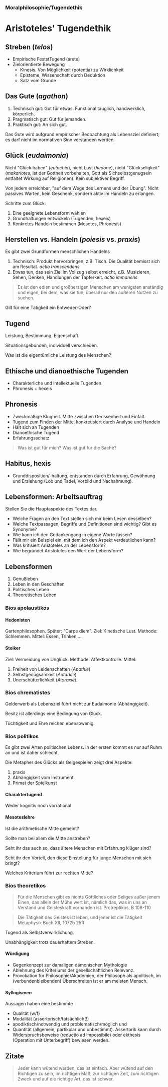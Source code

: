 ### Moralphilosophie/Tugendethik
# Aristoteles' Tugendethik



## Streben (*telos*)

* Empirische FeststTugend (arete)
* Zielorientierte Bewegung
  + Kinesis. Von Möglichkeit (potentia) zu Wirklichkeit
  + Episteme, Wissenschaft durch Deduktion
  + Satz vom Grunde


## Das Gute (*agathon*)

1. Technisch gut: Gut für etwas. Funktional tauglich, handwerklich, körperlich.
2. Pragmatisch gut: Gut für jemanden.
3. Praktisch gut: An sich gut.

Das Gute wird aufgrund empirischer Beobachtung als Lebensziel definiert; es darf nicht im normativen Sinn verstanden werden.


## Glück (*eudaimonia*)

Nicht "Glück haben" (*eutachia*), nicht Lust (*hedone*), nicht "Glückseligkeit" (*makariotes*, ist der Gottheit vorbehalten, Gott als Sichselbstgenugsein entfaltet Wirkung auf Religionen). Kein subjektiver Begriff.

Von jedem erreichbar, "auf dem Wege des Lernens und der Übung". Nicht passives Warten, kein Geschenk, sondern aktiv im Handeln zu erlangen.

Schritte zum Glück:
1. Eine geeignete Lebensform wählen
2. Grundhaltungen entwickeln (Tugenden, hexeis)
3. Konkretes Handeln bestimmen (Mesotes, Phronesis)


## Herstellen vs. Handeln (*poiesis* vs. *praxis*)
Es gibt zwei Grundformen menschlichen Handelns

1. Technisch: Produkt hervorbringen, z.B. Tisch. Die Qualität bemisst sich am Resultat. *actio transcendens*
2. Etwas tun, das sein Ziel im Vollzug selbst erreicht, z.B. Musizieren, Sehen, Denken, Handlungen der Tapferkeit. *actio immanens*

> Es ist den edlen und großherzigen Menschen am wenigsten anständig und eigen, bei dem, was sie tun, überall nur den äußeren Nutzen zu suchen.

Gilt für eine Tätigkeit ein Entweder-Oder? <!-- .element: class="frage" Die Antwort ist Nein -->


## Tugend

Leistung, Bestimmung, Eigenschaft.

Situationsgebunden, individuell verschieden.

Was ist die eigentümliche Leistung des Menschen?  <!-- .element: class="frage" -->


## Ethische und dianoethische Tugenden
* Charakterliche und intellektuelle Tugenden.
* Phronesis + hexeis

## Phronesis
* Zweckmäßige Klugheit. Mitte zwischen Gerissenheit und Einfalt.
* Tugend zum Finden der Mitte, konkretisiert durch Analyse und Handeln
* Hält sich an Tugenden
* Dianoethische Tugend
* Erfahrungsschatz

> Was ist gut für mich? Was ist gut für die Sache?

## Habitus, hexis
* Grunddisposition/-haltung, entstanden durch Erfahrung, Gewöhnung und Erziehung (Lob und Tadel, Vorbild und Nachahmung).



## Lebensformen: Arbeitsauftrag

Stellen Sie die Hauptaspekte des Textes dar. <!-- .element: class="frage" -->

* Welche Fragen an den Text stellen sich mir beim Lesen desselben?
* Welche Textpassagen, Begriffe und Definitionen sind wichtig? Gibt es Synonyme?
* Wie kann ich den Gedankengang in eigene Worte fassen?
* Fällt mir ein Beispiel ein, mit dem ich den Aspekt verdeutlichen kann?
* Was kritisiert Aristoteles an der Lebensform?
* Wie begründet Aristoteles den Wert der Lebensform?


## Lebensformen

1. Genußleben
2. Leben in den Geschäften
3. Politisches Leben
4. Theoretisches Leben


### Bios apolaustikos
#### Hedonisten
Gartenphilosophen. Später: "Carpe diem". Ziel: Kinetische Lust. Methode: Schlemmen. Mittel: Essen, Trinken,...

#### Stoiker
Ziel: Vermeidung von Unglück. Methode: Affektkontrolle. Mittel:
1. Freiheit von Leidenschaften (*Apathie*)
2. Selbstgenügsamkeit (*Autarkie*)
3. Unerschütterlichkeit (*Ataraxie*).


### Bios chrematistes
Gelderwerb als Lebensziel führt nicht zur Eudaimonie (Abhängigkeit).

Besitz ist allerdings eine Bedingung von Glück.

Tüchtigkeit und Ehre reichen ebensowenig.


### Bios politikos
Es gibt zwei Arten politischen Lebens. In der ersten kommt es nur auf Ruhm an und ist daher schlecht.

Die Metapher des Glücks als Geigespielen zeigt drei Aspekte:
1. praxis
2. Abhängigkeit vom Instrument
3. Primat der Spielkunst

#### Charaktertugend

Weder kognitiv noch vorrational

#### Mesoteslehre

Ist die arithmetische Mitte gemeint?  <!-- .element: class="frage" -->

Sollte man bei allem die Mitte anstreben? <!-- .element: class="frage" -->

Seht ihr das auch so, dass ältere Menschen mit Erfahrung klüger sind?  <!-- .element: class="frage" -->

Seht ihr den Vorteil, den diese Einstellung für junge Menschen mit sich bringt?  <!-- .element: class="frage" -->

Welches Kriterium führt zur rechten Mitte? <!-- .element: class="frage" -->


### Bios theoretikos

> Für die Menschen gibt es nichts Göttliches oder Seliges außer jenem Einen, das allein der Mühe wert ist, nämlich das, was in uns an Verstand und Geisteskraft vorhanden ist.
Protreptikos, B 108-110

> Die Tätigkeit des Geistes ist leben, und jener ist die Tätigkeit
Metaphysik Buch XII, 1072b 25ff

Tugend als Selbstverwirklichung.

Unabhängigkeit trotz dauerhaftem Streben.

#### Würdigung
* Gegenkonzept zur damaligen dämonischen Mythologie
* Ablehnung des Kriteriums der gesellschaftlichen Relevanz.
* Provokation für Philosophie/Akademien, der Philosoph als apolitisch, im (verbundenbleibenden) Überschreiten ist er am meisten Mensch.


#### Syllogismen
Aussagen haben eine bestimmte
* Qualität (w/f)
* Modalität (assertorisch/tatsächlich(!)
* apodiktisch/notwendig und problematisch/möglich und
* Quantität (allgemein, partikular und unbestimmt).
Assertorik kann durch Widerspruchsbeweise (reductio ad impossibile) oder ekthesis (Operation mit Unterbegriff) bewiesen werden.



## Zitate
> Jeder kann wütend werden, das ist einfach. Aber wütend auf den Richtigen zu sein, im richtigen Maß, zur richtigen Zeit, zum richtigen Zweck und auf die richtige Art, das ist schwer.
